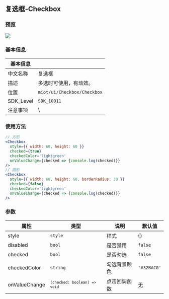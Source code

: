 ## 复选框-Checkbox

### 预览

![](http://cdn.cnbj0.fds.api.mi-img.com/miio.files/commonfile_gif_0eadec20d0c24848124287c1774d3d7b.gif)

### 基本信息

| 基本信息  |                             |
| --------- | --------------------------- |
| 中文名称  | 复选框                      |
| 描述      | 多选时可使用，有动效。      |
| 位置      | `miot/ui/Checkbox/Checkbox` |
| SDK_Level | `SDK_10011`                 |
| 注意事项  | \                           |

### 使用方法

```jsx
// 方形
<Checkbox
  style={{ width: 60, height: 60 }}
  checked={true}
  checkedColor='lightgreen'
  onValueChange={checked => {console.log(checked)}}
/>
// 圆形
<Checkbox
  style={{ width: 60, height: 60, borderRadius: 30 }}
  checked={false}
  checkedColor='lightgreen'
  onValueChange={checked => {console.log(checked)}}
/>
```

### 参数

| 属性          | 类型                | 说明              |  默认值|
| ------------- | ------------------- | ------------------------ | -- |
| style         | <code>style</code>  | 样式                     | {}
| disabled      | <code>bool</code>   | 是否禁用   | `false`
| checked       | <code>bool</code>   | 是否勾选   |  `false`
| checkedColor  | <code>string</code> | 勾选背景颜色 | `'#32BAC0'`
| onValueChange | <code>`(checked: boolean) => void`</code>          | 点击回调函数   | 无
